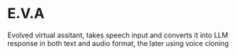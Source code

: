 # E.V.A
Evolved virtual assitant, takes speech input and converts it into LLM response in both text and audio format, the later using voice cloning

